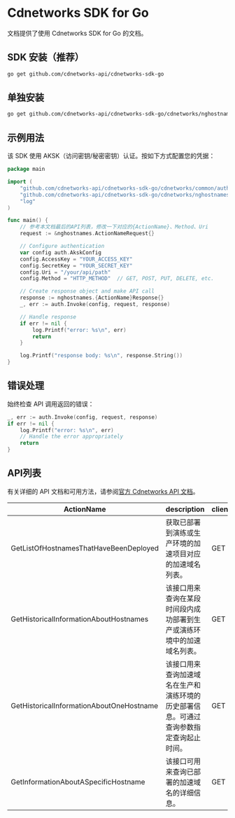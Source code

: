 # Cdnetworks SDK for Go

文档提供了使用 Cdnetworks SDK for Go 的文档。

## SDK 安装（推荐）

```bash
go get github.com/cdnetworks-api/cdnetworks-sdk-go
```

## 单独安装

```bash
go get github.com/cdnetworks-api/cdnetworks-sdk-go/cdnetworks/nghostnames
```

## 示例用法

该 SDK 使用 AKSK（访问密钥/秘密密钥）认证。按如下方式配置您的凭据：

```go
package main

import (
    "github.com/cdnetworks-api/cdnetworks-sdk-go/cdnetworks/common/auth"
    "github.com/cdnetworks-api/cdnetworks-sdk-go/cdnetworks/nghostnames"
    "log"
)

func main() {
    // 参考本文档最后的API列表，修改一下对应的{ActionName}、Method、Uri
    request := &nghostnames.ActionNameRequest{}

    // Configure authentication
    var config auth.AkskConfig
    config.AccessKey = "YOUR_ACCESS_KEY"
    config.SecretKey = "YOUR_SECRET_KEY"
    config.Uri = "/your/api/path"
    config.Method = "HTTP_METHOD"  // GET, POST, PUT, DELETE, etc.

    // Create response object and make API call
    response := nghostnames.{ActionName}Response{}
    _, err := auth.Invoke(config, request, response)

    // Handle response
    if err != nil {
        log.Printf("error: %s\n", err)
        return
    }

    log.Printf("response body: %s\n", response.String())
}
```

## 错误处理

始终检查 API 调用返回的错误：

```go
_, err := auth.Invoke(config, request, response)
if err != nil {
    log.Printf("error: %s\n", err)
    // Handle the error appropriately
    return
}
```

## API列表
有关详细的 API 文档和可用方法，请参阅[官方 Cdnetworks API 文档](https://docs.cdnetworks.com/en/cdn/apidocs)。

| ActionName | description | client_methods | uri |
| --- | --- | --- | --- |
| GetListOfHostnamesThatHaveBeenDeployed | 获取已部署到演练或生产环境的加速项目对应的加速域名列表。 | GET | /cdn/hostnames |
| GetHistoricalInformationAboutHostnames | 该接口用来查询在某段时间段内成功部署到生产或演练环境中的加速域名列表。 | GET | /cdn/hostnames/historical |
| GetHistoricalInformationAboutOneHostname | 该接口用来查询加速域名在生产和演练环境的历史部署信息。可通过查询参数指定查询起止时间。 | GET | /cdn/hostnames/historical/* |
| GetInformationAboutASpecificHostname | 该接口可用来查询已部署的加速域名的详细信息。 | GET | /cdn/hostnames/* |